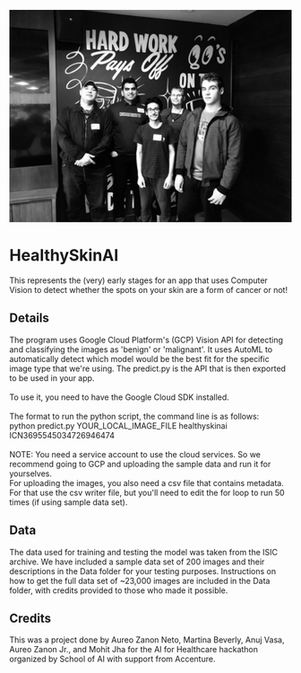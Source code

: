 ![Screenshot](Team_HealthySkinAI_MAR2019.jpg?raw=true "HealthySkinCare Team - Hackathon School of AI & Accenture - MAR2019, Team: Aureo Zanon Jr., Anuj Vasa, Mohit Jha, Martina Bervely and Aureo Zanon Neto")

# HealthySkinAI
This represents the (very) early stages for an app that uses Computer Vision to detect whether the spots on your skin are a form of cancer or not!

## Details
The program uses Google Cloud Platform's (GCP) Vision API for detecting and classifying the images as 'benign' or 'malignant'. 
It uses AutoML to automatically detect which model would be the best fit for the specific image type that we're using. 
The predict.py is the API that is then exported to be used in your app. <br /><br />
To use it, you need to have the Google Cloud SDK installed.<br /><br />
The format to run the python script, the command line is as follows: <br />
python predict.py YOUR_LOCAL_IMAGE_FILE healthyskinai ICN3695545034726946474<br /><br />
NOTE: You need a service account to use the cloud services. So we recommend going to GCP and uploading the sample data and run it for yourselves. <br />
For uploading the images, you also need a csv file that contains metadata. For that use the csv writer file, but you'll need to edit the for loop to run 50 times (if using sample data set).

## Data
The data used for training and testing the model was taken from the ISIC archive. We have included a sample data set of 200 images and their descriptions in the Data folder for your testing purposes. 
Instructions on how to get the full data set of ~23,000 images are included in the Data folder, with credits provided to those who made it possible.  

## Credits
This was a project done by Aureo Zanon Neto, Martina Beverly, Anuj Vasa, Aureo Zanon Jr., and Mohit Jha for the AI for Healthcare hackathon organized by School of AI with support from Accenture.
